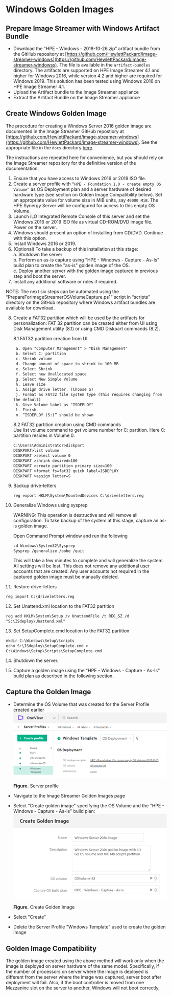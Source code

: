 # Windows Golden Images

## Prepare Image Streamer with Windows Artifact Bundle

- Download the "HPE - Windows - 2018-10-26.zip" artifact bundle from the GitHub repository at [https://github.com/HewlettPackard/image-streamer-windows](https://github.com/HewlettPackard/image-streamer-windowss). The file is available in the `artifact-bundles` directory.  The artifacts are supported on HPE Image Streamer 4.1 and higher for Windows 2016, 
while version 4.2 and higher are required for Windows 2019. This solution has been tested using Windows 2016 on HPE Image Streamer 4.1.
- Upload the Artifact bundle to the Image Streamer appliance
- Extract the Artifact Bundle on the Image Streamer appliance


## Create Windows Golden Image

The procedure for creating a Windows Server 2016 golden image are documented in the Image Streamer GitHub repostiory at [https://github.com/HewlettPackard/image-streamer-windows](https://github.com/HewlettPackard/image-streamer-windows). See the appropriate file in the `docs` directory [here](https://github.com/HewlettPackard/image-streamer-windows/blob/v4.1/docs/HPE%20Synergy%20Image%20Streamer%20Microsoft%20Windows%20Artifact%20Bundle%20Documentation.pdf).

The instructions are repeated here for convenience, but you should rely on the Image Streamer repository for the definitive version of the documentation.

1. Ensure that you have access to Windows 2016 or 2019 ISO file.
2. Create a server profile with `“HPE - Foundation 1.0 - create empty OS Volume”` as OS Deployment plan
and a server hardware of desired hardware type (see section on Golden Image Compatibility below). Set
an appropriate value for volume size in MiB units, say `40000 MiB`. The HPE Synergy Server will be
configured for access to this empty OS Volume.
3. Launch iLO Integrated Remote Console of this server and set the Windows 2016 or 2019 ISO file as
virtual CD-ROM/DVD image file. Power on the server.
4. Windows should present an option of installing from CD/DVD. Continue with this option.
5. Install Windows 2016 or 2019.
6. (Optional) To take a backup of this installation at this stage:  
    a. Shutdown the server  
    b. Perform an as-is capture using "HPE - Windows - Capture - As-Is" build plan to create the "as-is"
golden image of the OS.  
    c. Deploy another server with the golden image captured in previous step and boot the server.
7. Install any additional software or roles if required.

NOTE: The next six steps can be automated using the “PrepareForImageStreamerOSVolumeCapture.ps1” script in “scripts” directory on the GitHub repository where Windows artifact bundles are available for download.

8. Create a FAT32 partition which will be used by the artifacts for personalization:
    FAT 32 partition can be created either from UI using Disk Management utility (8.1) or using CMD Diskpart commands (8.2).

    8.1 FAT32 partition creation from UI

        a. Open "Computer Management" > "Disk Management"
        b. Select C: partition
        c. Shrink volume
        d. Change amount of space to shrink to 100 MB
        e. Select Shrink
        f. Select new Unallocated space
        g. Select New Simple Volume
        h. Leave size
        i. Assign drive letter, (Choose S)
        j. Format as FAT32 file system type (this requires changing from the default)
        k. Give Volume label as "ISDEPLOY"
        l. Finish
        m. “ISDEPLOY (S:)” should be shown
    
    8.2 FAT32 partition creation using CMD commands  
        Use list volume command to get volume number for C: partition. Here C: partition resides in Volume 0.

    ```
    C:\Users\Administrator>diskpart 
    DISKPART>list volume 
    DISKPART >select volume 0 
    DISKPART >shrink desired=100 
    DISKPART >create partition primary size=100 
    DISKPART >format fs=fat32 quick label=ISDEPLOY 
    DISKPART >assign letter=S
    ```

9. Backup drive-letters 
    ```
    reg export HKLM\System\MountedDevices C:\driveletters.reg
    ```
10. Generalize Windows using sysprep  

    WARNING: This operation is destructive and will remove all configuration. To take backup of the system at this stage, capture an as-is golden image.

    Open Command Prompt window and run the following

    ```
    cd Windows\System32\Sysprep 
    Sysprep /generalize /oobe /quit
    ```

    This will take a few minutes to complete and will generalize the system. All settings will be lost. This does not remove any additional user accounts that are created. Any user accounts not required in the captured golden image must be manually deleted.

11. Restore drive-letters 
```
reg import C:\driveletters.reg
```
12. Set Unattend.xml location to the FAT32 partition 
```
reg add HKLM\System\Setup /v UnattendFile /t REG_SZ /d "S:\ISdeploy\Unattend.xml"
```
13. Set SetupComplete.cmd location to the FAT32 partition 
```
mkdir C:\Windows\Setup\Scripts 
echo S:\ISdeploy\SetupComplete.cmd > C:\Windows\Setup\Scripts\SetupComplete.cmd
```

14. Shutdown the server.

15. Capture a golden image using the "HPE - Windows - Capture - As-Is" build plan as described in the following section.



## Capture the Golden Image

- Determine the OS Volume that was created for the Server Profile created earlier
    ![ "Server profile"][media-bm-win-server-profile]

    **Figure.** Server profile

- Navigate to the Image Streamer Golden Images page
- Select "Create golden image" specifying the OS Volume and the "HPE - Windows - Capture - As-Is" build plan:
    ![ "Create Golden Image"][media-bm-win-create-golden-image]

    **Figure.** Create Golden Image

- Select "Create"
- Delete the Server Profile "Windows Template" used to create the golden image




## Golden Image Compatibility
The golden image created using the above method will work only when the image is deployed on server hardware of
the same model. Specifically, if the number of processors on server where the image is deployed is different from the
server where the image was captured, server boot after deployment will fail. Also, if the boot controller is moved from
one Mezzanine slot on the server to another, Windows will not boot correctly.

[media-bm-win-server-profile]:<../media/bm-win-server-profile.png> 
[media-bm-win-create-golden-image]:<../media/bm-win-create-golden-image.png> 